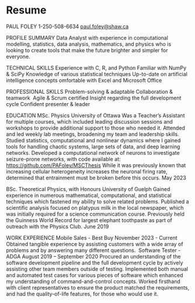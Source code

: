 # Resume

PAUL FOLEY
1-250-508-6634
paul.foley@shaw.ca

PROFILE SUMMARY
Data Analyst with experience in computational modelling, statistics, data analysis, mathematics, and physics who is looking to create tools that make the future brighter and simpler for everyone.


TECHNICAL SKILLS
Experience with C, R, and Python
Familiar with NumPy & SciPy
Knowledge of various statistical techniques
Up-to-date on artificial intelligence concepts
omfortable with Excel and Microsoft Office


PROFESSIONAL SKILLS
Problem-solving & adaptable
Collaboration & teamwork
 Agile & Scrum certified
Insight regarding the full development cycle
Confident presenter & leader


EDUCATION
MSc. Physics
University of Ottawa
Was a Teacher’s Assistant for multiple courses, which included leading discussion sessions and workshops to provide additional support to those who needed it.
Attended and led weekly lab meetings, broadening my team and leadership skills.
Studied statistics, computational and nonlinear dynamics where I gained tools for handling chaotic systems, large sets of data, and deep learning networks.
Developed a computational network of neurons to investigate seizure-prone networks, with code available at: https://github.com/PAFoley/MSCThesis
While it was previously known that increasing cellular heterogeneity increases the neuronal firing rate, determined that entrainment must be broken before this occurs.
May 2023


BSc. Theoretical Physics, with Honours
University of Guelph
Gained experience in numerous mathematical, computational, and statistical techniques which fastened my ability to solve related problems.
Published a scientific analysis focused on platypus milk in the local newspaper, which was initially required for a science communication course.
Previously held the Guinness World Record for largest elephant toothpaste as part of outreach with the Physics Club.
June 2019


WORK EXPERIENCE
Mobile Sales - Best Buy
November 2023 - Current
Obtained tangible experience by assisting customers with a wide array of problems and by answering many different questions.
​​​​​​​
Software Tester - ADGA
August 2019 – September 2020
Procured an understanding of the software development pipeline and the full development cycle by actively assisting other team members outside of testing.
Implemented both manual and automated test cases for various pieces of software which enhanced my understanding of command-and-control concepts.
Worked firsthand with client representatives to ensure the product matched the requirements, and had the quality-of-life features, for those who would use it.
